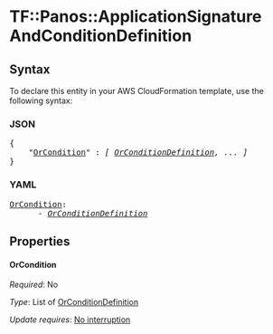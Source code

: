 # TF::Panos::ApplicationSignature AndConditionDefinition

## Syntax

To declare this entity in your AWS CloudFormation template, use the following syntax:

### JSON

<pre>
{
    "<a href="#orcondition" title="OrCondition">OrCondition</a>" : <i>[ <a href="orconditiondefinition.md">OrConditionDefinition</a>, ... ]</i>
}
</pre>

### YAML

<pre>
<a href="#orcondition" title="OrCondition">OrCondition</a>: <i>
      - <a href="orconditiondefinition.md">OrConditionDefinition</a></i>
</pre>

## Properties

#### OrCondition

_Required_: No

_Type_: List of <a href="orconditiondefinition.md">OrConditionDefinition</a>

_Update requires_: [No interruption](https://docs.aws.amazon.com/AWSCloudFormation/latest/UserGuide/using-cfn-updating-stacks-update-behaviors.html#update-no-interrupt)

